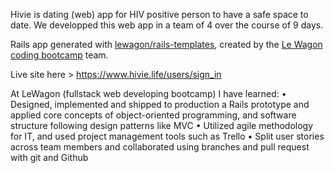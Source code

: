 Hivie is dating (web) app for HIV positive person to have a safe space to date. We developped this web app in a team of 4 over the course of 9 days.

Rails app generated with [lewagon/rails-templates](https://github.com/lewagon/rails-templates), created by the [Le Wagon coding bootcamp](https://www.lewagon.com) team.

Live site here > https://www.hivie.life/users/sign_in


At LeWagon (fullstack web developing bootcamp) I have learned:
• Designed, implemented and shipped to production a Rails prototype and applied core concepts of object-oriented programming, and software structure following design patterns like MVC
• Utilized agile methodology for IT, and used project management tools such as Trello
• Split user stories across team members and collaborated using branches and pull request with git and Github
